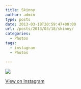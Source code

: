 ```yaml
---
title: Skinny
author: admin
type: posts
date: 2013-03-18T20:59:47+00:00
url: /posts/2013/03/18/skinny/
categories:
  - Photos
tags:
  - instagram
  - Photos

---
```

![][1]

<p class="view-instagram">
  <a href="http://instagr.am/p/XA10p9Klgq/">View on Instagram</a>
</p>

 [1]: http://lobban.org/wordpress//HLIC/1c9ccec072720ca8b31742397c1047d7.jpg